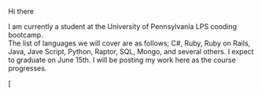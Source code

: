 Hi there

I am currently a student at the University of Pennsylvania LPS cooding bootcamp.    
The list of languages we will cover are as follows; C#, Ruby, Ruby on Rails, Java, Jave Script, Python, Raptor, SQL, Mongo, and several others.
I expect to graduate on June 15th.  I will be posting my work here as the course progresses.  

[

















